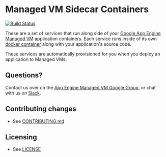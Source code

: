 # Managed VM Sidecar Containers

[![Build Status](https://travis-ci.org/GoogleCloudPlatform/appengine-sidecars-docker.svg?branch=master)](https://travis-ci.org/GoogleCloudPlatform/appengine-sidecars-docker)

These are a set of services that run along side of your [Google App Engine Managed VM](https://cloud.google.com/appengine/docs/managed-vms/) application containers.  Each service runs inside of its own [docker container](https://www.docker.com/what-docker) along with your application's source code.  

These services are automatically provisioned for you when you deploy an application to Managed VMs. 


## Questions?

Contact us over on the [App Engine Managed VM Google Group](https://groups.google.com/forum/#!forum/app-engine-managed-vms), or chat with us on [Slack](https://googlecloud-community.slack.com/messages/app-engine/).


## Contributing changes

* See [CONTRIBUTING.md](CONTRIBUTING.md)


## Licensing

* See [LICENSE](LICENSE)

